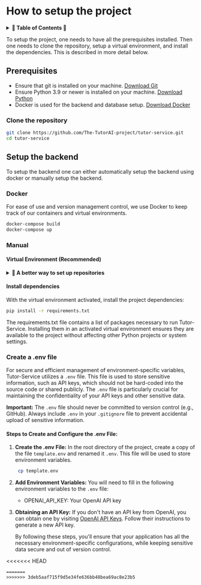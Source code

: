 # How to setup the project

<details>
<summary><strong> 📖 Table of Contents 📖</strong></summary>

- [How to setup the project](#how-to-setup-the-project)
  - [Prerequisites](#prerequisites)
    - [Clone the repository](#clone-the-repository)
  - [Setup the backend](#setup-the-backend)
    - [Docker](#docker)
    - [Manual](#manual)
      - [Virtual Environment (Recommended)](#virtual-environment-recommended)
      - [Install dependencies](#install-dependencies)
    - [Create a .env file](#create-a-env-file)
      - [Steps to Create and Configure the .env File:](#steps-to-create-and-configure-the-env-file)
- [\`\`\`](#)

</details>

To setup the project, one needs to have all the prerequisites installed. Then one needs to clone the repository, setup a virtual environment, and install the dependencies. This is described in more detail below.

## Prerequisites

- Ensure that git is installed on your machine. [Download Git](https://git-scm.com/downloads)
- Ensure Python 3.9 or newer is installed on your machine. [Download Python](https://www.python.org/downloads/)
- Docker is used for the backend and database setup. [Download Docker](https://www.docker.com/products/docker-desktop)

### Clone the repository

```bash
git clone https://github.com/The-TutorAI-project/tutor-service.git
cd tutor-service
```

## Setup the backend

To setup the backend one can either automatically setup the backend using docker or manually setup the backend.

### Docker

For ease of use and version management control, we use Docker to keep track of our containers and virtual environments.

```bash
docker-compose build
docker-compose up
```

### Manual

#### Virtual Environment (Recommended)

<details> 
<summary><strong>🚀 A better way to set up repositories </strong></summary>

A virtual environment in Python is a self-contained directory that contains a Python installation for a particular version of Python, plus a number of additional packages. Using a virtual environment for your project ensures that the project's dependencies are isolated from the system-wide Python and other Python projects. This is especially useful when working on multiple projects with differing dependencies, as it prevents potential conflicts between packages and allows for easy management of requirements.

1.  **To set up and use a virtual environment for TutorAI:**
    First, install the virtualenv package using pip. This tool helps create isolated Python environments.

    ```bash
    pip install virtualenv
    ```

2.  **Create virtual environment**
    Next, create a new virtual environment in the project directory. This environment is a directory containing a complete Python environment (interpreter and other necessary files).

    ```bash
    python -m venv venv
    ```

3.  **Activate virtual environment**
    To activate the environment, run the following command: \* For windows:
    `bash
        source ./venv/Scripts/activate
        `

        * For Linux / MacOS:
            ```bash
            source venv/bin/activate
            ```

    </details>

#### Install dependencies

With the virtual environment activated, install the project dependencies:

```bash
pip install -r requirements.txt
```

The requirements.txt file contains a list of packages necessary to run Tutor-Service. Installing them in an activated virtual environment ensures they are available to the project without affecting other Python projects or system settings.

### Create a .env file

For secure and efficient management of environment-specific variables, Tutor-Service utilizes a `.env` file. This file is used to store sensitive information, such as API keys, which should not be hard-coded into the source code or shared publicly. The `.env` file is particularly crucial for maintaining the confidentiality of your API keys and other sensitive data.

**Important:** The `.env` file should never be committed to version control (e.g., GitHub). Always include `.env` in your `.gitignore` file to prevent accidental upload of sensitive information.

#### Steps to Create and Configure the .env File:

1. **Create the .env File:**
   In the root directory of the project, create a copy of the file `template.env` and renamed it `.env`. This file will be used to store environment variables.

   ```bash
    cp template.env
   ```

2. **Add Environment Variables:**
   You will need to fill in the following environment variables to the `.env` file:

   - OPENAI_API_KEY: Your OpenAI API key


3. **Obtaining an API Key:**
   If you don't have an API key from OpenAI, you can obtain one by visiting [OpenAI API Keys](https://platform.openai.com/api-keys). Follow their instructions to generate a new API key.

   By following these steps, you'll ensure that your application has all the necessary environment-specific configurations, while keeping sensitive data secure and out of version control.

<<<<<<< HEAD
```
=======
>>>>>>> 3deb5aaf715f9d5e34fe636bb48bea69ac8e23b5
